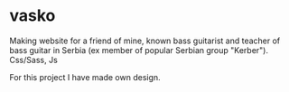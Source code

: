 # vasko

Making website for a friend of mine, known bass guitarist and teacher of bass guitar in Serbia (ex member of popular Serbian group "Kerber").
Css/Sass, Js

For this project I have made own design.
